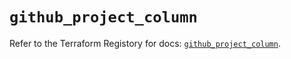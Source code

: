 # `github_project_column`

Refer to the Terraform Registory for docs: [`github_project_column`](https://registry.terraform.io/providers/integrations/github/5.39.0/docs/resources/project_column).
